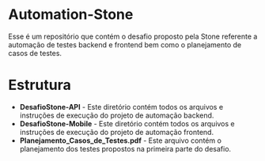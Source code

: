 # Automation-Stone

Esse é um repositório que contém o desafio proposto pela Stone referente a automação de testes backend e frontend bem como o planejamento de casos de testes.

# Estrutura

- **DesafioStone-API** -    Este diretório contém todos os arquivos e instruções de execução do projeto de automação backend.
- **DesafioStone-Mobile** - Este diretório contém todos os arquivos e instruções de execução do projeto de automação frontend.
- **Planejamento_Casos_de_Testes.pdf** - Este arquivo contém o planejamento dos testes propostos na primeira parte do desafio.


